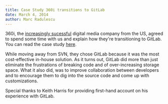 ```yaml
---
title: Case Study 360i transitions to GitLab
date: March 4, 2014
author: Marc Radulescu
---
```


360i, the [increasingly sucessful](http://adage.com/article/special-report-agency-alist-2014/360i-3-ad-age-s-2014-agency-a-list/291355/) digital media company from the US, agreed to spend some time with us and explain how they're transitioning to GitLab. You can read the case study [here](/case-studies/360i-transitions-to-gitlab/).

While moving away from SVN, they chose GitLab because it was the most cost-effective in-house solution.
As it turns out, GitLab did more than just eliminate the frustrations of breaking code and of over-increasing storage space.
What it also did, was to improve collaboration between developers and to encourage them to dig into the source code and come up with customizations.

Special thanks to Keith Harris for providing first-hand account on his experience with GitLab.
